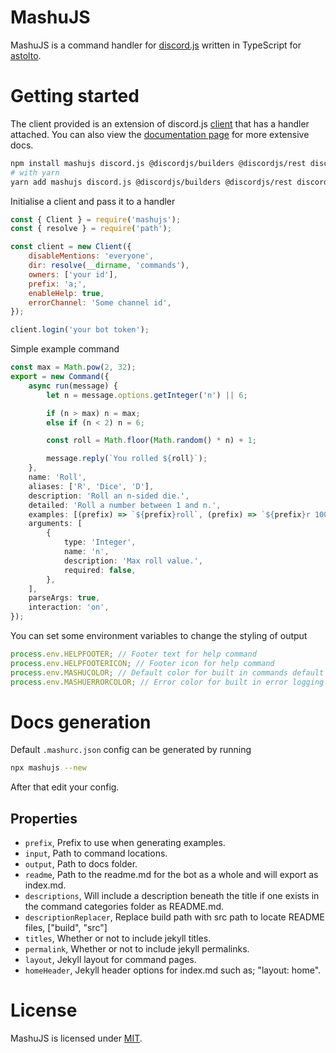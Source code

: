 # MashuJS

MashuJS is a command handler for [discord.js](https://discord.js.org/#/) written in TypeScript for [astolto](https://github.com/EpokTarren/astolto).

# Getting started

The client provided is an extension of discord.js [client](https://discord.js.org/#/docs/main/stable/class/Client) that has a handler attached. You can also view the [documentation page](https://mashu.tarren.moe/) for more extensive docs.

```sh
npm install mashujs discord.js @discordjs/builders @discordjs/rest discord-api-types
# with yarn
yarn add mashujs discord.js @discordjs/builders @discordjs/rest discord-api-types
```

Initialise a client and pass it to a handler

```js
const { Client } = require('mashujs');
const { resolve } = require('path');

const client = new Client({
	disableMentions: 'everyone',
	dir: resolve(__dirname, 'commands'),
	owners: ['your id'],
	prefix: 'a;',
	enableHelp: true,
	errorChannel: 'Some channel id',
});

client.login('your bot token');
```

Simple example command

```ts
const max = Math.pow(2, 32);
export = new Command({
	async run(message) {
		let n = message.options.getInteger('n') || 6;

		if (n > max) n = max;
		else if (n < 2) n = 6;

		const roll = Math.floor(Math.random() * n) + 1;

		message.reply(`You rolled ${roll}`);
	},
	name: 'Roll',
	aliases: ['R', 'Dice', 'D'],
	description: 'Roll an n-sided die.',
	detailed: 'Roll a number between 1 and n.',
	examples: [(prefix) => `${prefix}roll`, (prefix) => `${prefix}r 1000`, (prefix) => `${prefix}d 1000000`],
	arguments: [
		{
			type: 'Integer',
			name: 'n',
			description: 'Max roll value.',
			required: false,
		},
	],
	parseArgs: true,
	interaction: 'on',
});
```

You can set some environment variables to change the styling of output

```js
process.env.HELPFOOTER; // Footer text for help command
process.env.HELPFOOTERICON; // Footer icon for help command
process.env.MASHUCOLOR; // Default color for built in commands default "0xff80cc"
process.env.MASHUERRORCOLOR; // Error color for built in error logging default "0xff8080"
```

# Docs generation

Default `.mashurc.json` config can be generated by running

```sh
npx mashujs --new
```

After that edit your config.

## Properties

- `prefix`, Prefix to use when generating examples.
- `input`, Path to command locations.
- `output`, Path to docs folder.
- `readme`, Path to the readme.md for the bot as a whole and will export as index.md.
- `descriptions`, Will include a description beneath the title if one exists in the command categories folder as README.md.
- `descriptionReplacer`, Replace build path with src path to locate README files, ["build", "src"]
- `titles`, Whether or not to include jekyll titles.
- `permalink`, Whether or not to include jekyll permalinks.
- `layout`, Jekyll layout for command pages.
- `homeHeader`, Jekyll header options for index.md such as; "layout: home".

# License

MashuJS is licensed under [MIT](./LICENSE).

